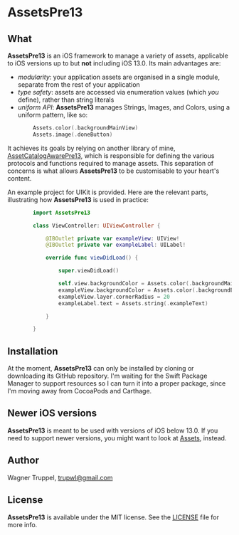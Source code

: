 # AssetsPre13

## What

**AssetsPre13** is an iOS framework to manage a variety of assets, applicable to iOS versions up to but **not** including iOS 13.0. Its main advantages are:

- *modularity*: your application assets are organised in a single module, separate from the rest of your application
- *type safety*: assets are accessed via enumeration values (which *you* define), rather than string literals
- *uniform API*: **AssetsPre13** manages Strings, Images, and Colors, using a uniform pattern, like so:
```swift
        Assets.color(.backgroundMainView)
        Assets.image(.doneButton)
```

It achieves its goals by relying on another library of mine, [AssetCatalogAwarePre13](https://github.com/wltrup/AssetCatalogAwarePre13), which is responsible for defining the various protocols and functions required to manage assets. This separation of concerns is what allows **AssetsPre13** to be customisable to your heart's content.

An example project for UIKit is provided. Here are the relevant parts, illustrating how **AssetsPre13** is used in practice:
```swift
        import AssetsPre13

        class ViewController: UIViewController {

            @IBOutlet private var exampleView: UIView!
            @IBOutlet private var exampleLabel: UILabel!

            override func viewDidLoad() {

                super.viewDidLoad()

                self.view.backgroundColor = Assets.color(.backgroundMainView)
                exampleView.backgroundColor = Assets.color(.backgroundExampleView)
                exampleView.layer.cornerRadius = 20
                exampleLabel.text = Assets.string(.exampleText)

            }

        }
```

## Installation

At the moment, **AssetsPre13** can only be installed by cloning or downloading its GitHub repository. I'm waiting for the Swift Package Manager to support resources so I can turn it into a proper package, since I'm moving away from CocoaPods and Carthage.

## Newer iOS versions

**AssetsPre13** is meant to be used with versions of iOS below 13.0. If you need to support newer versions, you might want to look at [Assets](https://github.com/wltrup/Assets), instead.

## Author

Wagner Truppel, trupwl@gmail.com

## License

**AssetsPre13** is available under the MIT license. See the [LICENSE](./LICENSE) file for more info.
